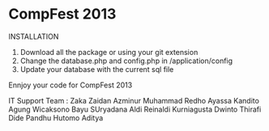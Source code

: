 CompFest 2013
========

INSTALLATION

1. Download all the package or using your git extension
2. Change the database.php and config.php in /application/config
3. Update your database with the current sql file

Ennjoy your code for CompFest 2013

IT Support Team :
Zaka Zaidan Azminur
Muhammad Redho Ayassa
Kandito Agung Wicaksono
Bayu SUryadana
Aldi Reinaldi
Kurniagusta Dwinto
Thirafi Dide
Pandhu Hutomo Aditya
